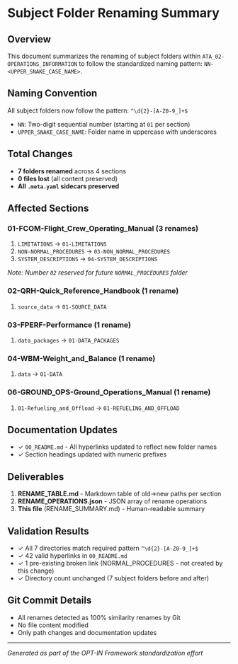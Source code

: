 # Subject Folder Renaming Summary

## Overview
This document summarizes the renaming of subject folders within `ATA_02-OPERATIONS_INFORMATION` to follow the standardized naming pattern: `NN-<UPPER_SNAKE_CASE_NAME>`.

## Naming Convention
All subject folders now follow the pattern: `^\d{2}-[A-Z0-9_]+$`
- `NN`: Two-digit sequential number (starting at `01` per section)
- `UPPER_SNAKE_CASE_NAME`: Folder name in uppercase with underscores

## Total Changes
- **7 folders renamed** across 4 sections
- **0 files lost** (all content preserved)
- **All `.meta.yaml` sidecars preserved**

## Affected Sections

### 01-FCOM-Flight_Crew_Operating_Manual (3 renames)
1. `LIMITATIONS` → `01-LIMITATIONS`
2. `NON-NORMAL_PROCEDURES` → `03-NON_NORMAL_PROCEDURES`
3. `SYSTEM_DESCRIPTIONS` → `04-SYSTEM_DESCRIPTIONS`

*Note: Number `02` reserved for future `NORMAL_PROCEDURES` folder*

### 02-QRH-Quick_Reference_Handbook (1 rename)
1. `source_data` → `01-SOURCE_DATA`

### 03-FPERF-Performance (1 rename)
1. `data_packages` → `01-DATA_PACKAGES`

### 04-WBM-Weight_and_Balance (1 rename)
1. `data` → `01-DATA`

### 06-GROUND_OPS-Ground_Operations_Manual (1 rename)
1. `01-Refueling_and_Offload` → `01-REFUELING_AND_OFFLOAD`

## Documentation Updates
- ✓ `00_README.md` - All hyperlinks updated to reflect new folder names
- ✓ Section headings updated with numeric prefixes

## Deliverables
1. **RENAME_TABLE.md** - Markdown table of old→new paths per section
2. **RENAME_OPERATIONS.json** - JSON array of rename operations
3. **This file** (RENAME_SUMMARY.md) - Human-readable summary

## Validation Results
- ✓ All 7 directories match required pattern `^\d{2}-[A-Z0-9_]+$`
- ✓ 42 valid hyperlinks in `00_README.md`
- ✓ 1 pre-existing broken link (NORMAL_PROCEDURES - not created by this change)
- ✓ Directory count unchanged (7 subject folders before and after)

## Git Commit Details
- All renames detected as 100% similarity renames by Git
- No file content modified
- Only path changes and documentation updates

---
*Generated as part of the OPT-IN Framework standardization effort*
